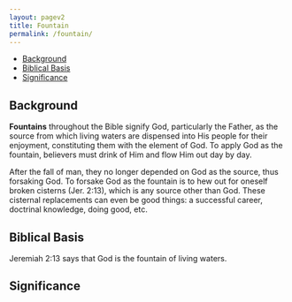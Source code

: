 ```yaml
---
layout: pagev2
title: Fountain
permalink: /fountain/
---
```

- [Background](#background)
- [Biblical Basis](#biblical-basis)
- [Significance](#significance)

## Background

**Fountains** throughout the Bible signify God, particularly the Father, as the source from which living waters are dispensed into His people for their enjoyment, constituting them with the element of God. To apply God as the fountain, believers must drink of Him and flow Him out day by day. 

After the fall of man, they no longer depended on God as the source, thus forsaking God. To forsake God as the fountain is to hew out for oneself broken cisterns (Jer. 2:13), which is any source other than God. These cisternal replacements can even be good things: a successful career, doctrinal knowledge, doing good, etc.

## Biblical Basis

Jeremiah 2:13 says that God is the fountain of living waters.

## Significance
